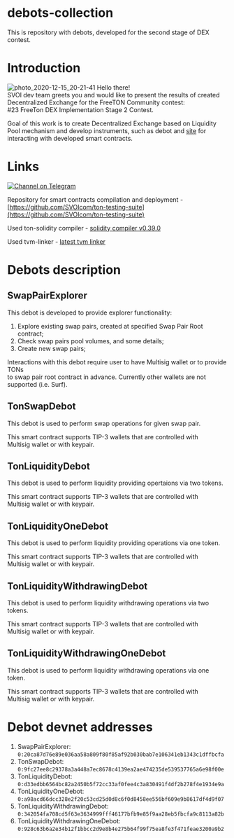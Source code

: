 # debots-collection
This is repository with debots, developed for the second stage of DEX contest.

# Introduction
![photo_2020-12-15_20-21-41](https://user-images.githubusercontent.com/18599919/111032509-ac9fbd80-841d-11eb-9639-843ef2d758b3.jpg)
Hello there! \
SVOI dev team greets you and would like to present the results of created Decentralized Exchange for the FreeTON Community contest: \
#23 FreeTon DEX Implementation Stage 2 Contest.

Goal of this work is to create Decentralized Exchange based on Liquidity Pool mechanism and develop instruments, such as 
debot and [site](https://tonswap.com) for interacting with developed smart contracts.
 
# Links
[![Channel on Telegram](https://img.shields.io/badge/-TON%20Swap%20TG%20chat-blue)](https://t.me/tonswap) 

Repository for smart contracts compilation and deployment - [https://github.com/SVOIcom/ton-testing-suite](https://github.com/SVOIcom/ton-testing-suite)

Used ton-solidity compiler - [solidity compiler v0.39.0](https://github.com/broxus/TON-Solidity-Compiler/tree/98892ddbd2817784857b54436d75b64a3fdf6eb1)

Used tvm-linker - [latest tvm linker](https://github.com/tonlabs/TVM-linker)

# Debots description

## SwapPairExplorer

This debot is developed to provide explorer functionality:
1. Explore existing swap pairs, created at specified Swap Pair Root contract;
2. Check swap pairs pool volumes, and some details;
3. Create new swap pairs;

Interactions with this debot require user to have Multisig wallet or to provide TONs\
to swap pair root contract in advance. Currently other wallets are not supported (i.e. Surf).

## TonSwapDebot

This debot is used to perform swap operations for given swap pair.

This smart contract supports TIP-3 wallets that are controlled with \
Multisig wallet or with keypair.

## TonLiquidityDebot

This debot is used to perform liquidity providing opertaions via two tokens.

This smart contract supports TIP-3 wallets that are controlled with \
Multisig wallet or with keypair.

## TonLiquidityOneDebot

This debot is used to perform liquidity providing operations via one token.

This smart contract supports TIP-3 wallets that are controlled with \
Multisig wallet or with keypair.

## TonLiquidityWithdrawingDebot

This debot is used to perform liquidity withdrawing operations via two tokens.

This smart contract supports TIP-3 wallets that are controlled with \
Multisig wallet or with keypair.

## TonLiquidityWithdrawingOneDebot

This debot is used to perform liquidity withdrawing operations via one token.

This smart contract supports TIP-3 wallets that are controlled with \
Multisig wallet or with keypair.

# Debot devnet addresses

1. SwapPairExplorer: ```0:20ca87d76e89e036aa58a809f80f85af92b030bab7e106341eb1343c1dffbcfa```
2. TonSwapDebot: ```0:9fc27ee8c29378a3a448a7ec8678c4139ea2ae474235de539537765a6e98f00e```
3. TonLiquidityDebot: ```0:d33edbb6564bc82a2450b5f72cc33af0fee4c3a830491f4df2b278f4e1934e9a```
4. TonLiquidityOneDebot: ```0:a98acd66dcc328e2f20c53cd25d0d8c6f0d8458ee556bf609e9b8617df4d9f07```
5. TonLiquidityWithdrawingDebot: ```0:342054fa708cd5f63e3634999fff46177bfb9e85f9aa28eb5fbcfa9c8113a82b```
6. TonLiquidityWithdrawingOneDebot: ```0:928c63b6a2e34b12f1bbcc2d9e8b4e275b64f99f75ea8fe3f471feae3200a9b2```
